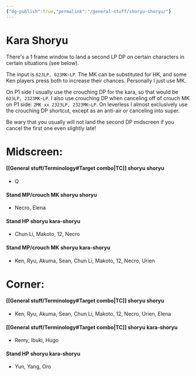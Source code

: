 ```yaml
---
{"dg-publish":true,"permalink":"/general-stuff/shoryu-shoryu/"}
---
```


# Kara Shoryu
There's a 1 frame window to land a second LP DP on certain characters in certain situations (see below). 

The input is `623LP, 623MK~LP`. The MK can be substituted for HK, and some Ken players press both to increase their chances. Personally I just use MK. 

On P1 side I usually use the crouching DP for the kara, so that would be 
`623LP, 2323MK~LP`.
I also use crouching DP when canceling off of crouch MK on P1 side: 
`2MK xx 2323LP, 2323MK~LP`.
On leverless I almost exclusively use the crouching DP shortcut, except as an anti-air or canceling into super.

Be wary that you usually will not land the second DP midscreen if you cancel the first one even slightly late!
# Midscreen: 
#### [[General stuff/Terminology#Target combo\|TC]] shoryu shoryu 
- Q
#### Stand MP/crouch MK shoryu shoryu 
- Necro, Elena 
#### Stand HP shoryu kara-shoryu
- Chun Li, Makoto, 12, Necro 
#### Stand MP/crouch MK shoryu kara-shoryu
- Ken, Ryu, Akuma, Sean, Chun Li, Makoto, 12, Necro, Urien  

# Corner: 
#### [[General stuff/Terminology#Target combo\|TC]] shoryu shoryu 
- Ken, Ryu, Akuma, Sean, Chun Li, Makoto, 12, Necro, Urien, Elena 
#### [[General stuff/Terminology#Target combo\|TC]] shoryu kara-shoryu 
- Remy, Ibuki, Hugo 
#### Stand HP shoryu kara-shoryu 
- Yun, Yang, Oro